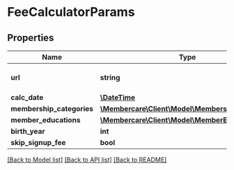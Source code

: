 # FeeCalculatorParams

## Properties
Name | Type | Description | Notes
------------ | ------------- | ------------- | -------------
**url** | **string** | The link to the current resource | [optional] 
**calc_date** | [**\DateTime**](\DateTime.md) |  | [optional] 
**membership_categories** | [**\Membercare\Client\Model\MembershipCategory[]**](MembershipCategory.md) |  | [optional] 
**member_educations** | [**\Membercare\Client\Model\MemberEducation[]**](MemberEducation.md) |  | [optional] 
**birth_year** | **int** |  | [optional] 
**skip_signup_fee** | **bool** |  | [optional] 

[[Back to Model list]](../../README.md#documentation-for-models) [[Back to API list]](../../README.md#documentation-for-api-endpoints) [[Back to README]](../../README.md)

